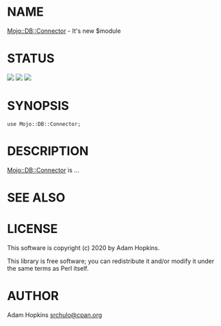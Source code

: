 # NAME

[Mojo::DB::Connector](https://metacpan.org/pod/Mojo%3A%3ADB%3A%3AConnector) - It's new $module

# STATUS

<div>
    <div>
        <a href="https://gitlab.com/ecommerce-platform-awesome/mojo-db-connector/pipelines" title="Pipeline Status"><img src="https://gitlab.com/ecommerce-platform-awesome/mojo-db-connector/badges/master/pipeline.svg?style=flat-square"></a>
        <a href="https://gitlab.com/ecommerce-platform-awesome/mojo-db-connector" title="Coverage"><img src="https://gitlab.com/ecommerce-platform-awesome/mojo-db-connector/badges/master/coverage.svg?style=flat-square"></a>
        <a href="https://gitlab.com/ecommerce-platform-awesome/mojo-db-connector" title="Pod Coverage"><img src="https://gitlab.com/ecommerce-platform-awesome/mojo-db-connector/badges/master/coverage.svg?style=flat-square&job=pod-coverage"></a>
    </div>
</div>

# SYNOPSIS

    use Mojo::DB::Connector;

# DESCRIPTION

[Mojo::DB::Connector](https://metacpan.org/pod/Mojo%3A%3ADB%3A%3AConnector) is ...

# SEE ALSO

# LICENSE

This software is copyright (c) 2020 by Adam Hopkins.

This library is free software; you can redistribute it and/or modify it under the same terms as Perl itself.

# AUTHOR

Adam Hopkins <srchulo@cpan.org>
